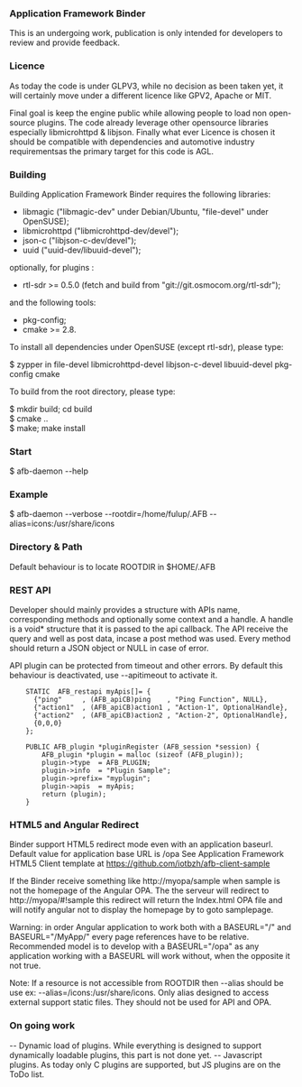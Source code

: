 ### Application Framework Binder
This is an undergoing work, publication is only intended for developers to review and provide feedback.

### Licence
As today the code is under GLPV3, while no decision as been taken yet, it will certainly move under a different licence like GPV2, Apache or MIT.

Final goal is keep the engine public while allowing people to load non open-source plugins. The code already leverage other opensource 
libraries especially libmicrohttpd & libjson. Finally what ever Licence is chosen it should be compatible with dependencies and automotive
industry requirementsas the primary target for this code is AGL. 

### Building
 Building Application Framework Binder requires the following libraries:

 * libmagic ("libmagic-dev" under Debian/Ubuntu, "file-devel" under OpenSUSE);
 * libmicrohttpd ("libmicrohttpd-dev/devel");
 * json-c ("libjson-c-dev/devel");
 * uuid ("uuid-dev/libuuid-devel");

 optionally, for plugins :

 * rtl-sdr >= 0.5.0 (fetch and build from "git://git.osmocom.org/rtl-sdr");

 and the following tools:

 * pkg-config;
 * cmake >= 2.8.

To install all dependencies under OpenSUSE (except rtl-sdr), please type:

$ zypper in file-devel libmicrohttpd-devel libjson-c-devel libuuid-devel pkg-config cmake

 To build from the root directory, please type:

$ mkdir build; cd build<br />
$ cmake ..<br />
$ make; make install<br />

### Start
$ afb-daemon --help 

### Example
$ afb-daemon --verbose --rootdir=/home/fulup/.AFB --alias=icons:/usr/share/icons

### Directory & Path
Default behaviour is to locate ROOTDIR in $HOME/.AFB

### REST API

Developer should mainly provides a structure with APIs name, corresponding methods and optionally some context and a handle.
A handle is a void* structure that it is passed to the api callback. The API receive the query and well as post data, incase
a post method was used. Every method should return a JSON object or NULL in case of error.

API plugin can be protected from timeout and other errors. By default this behaviour is deactivated, use --apitimeout to activate it.
        
        STATIC  AFB_restapi myApis[]= {
          {"ping"     , (AFB_apiCB)ping    , "Ping Function", NULL},
          {"action1"  , (AFB_apiCB)action1 , "Action-1", OptionalHandle},
          {"action2"  , (AFB_apiCB)action2 , "Action-2", OptionalHandle},
          {0,0,0}
        };

        PUBLIC AFB_plugin *pluginRegister (AFB_session *session) {
            AFB_plugin *plugin = malloc (sizeof (AFB_plugin));
            plugin->type  = AFB_PLUGIN;
            plugin->info  = "Plugin Sample";
            plugin->prefix= "myplugin";        
            plugin->apis  = myApis;
            return (plugin);
        }

### HTML5 and Angular Redirect

Binder support HTML5 redirect mode even with an application baseurl. Default value for application base URL is /opa
See Application Framework HTML5 Client template at https://github.com/iotbzh/afb-client-sample

If the Binder receive something like http://myopa/sample when sample is not the homepage of the Angular OPA. The the serveur
will redirect to http://myopa/#!sample this redirect will return the Index.html OPA file and will notify angular not to display
the homepage by to goto samplepage.

Warning: in order Angular application to work both with a BASEURL="/" and BASEURL="/MyApp/" every page references have to be relative.
Recommended model is to develop with a BASEURL="/opa" as any application working with a BASEURL will work without, when the opposite it not true.

Note: If a resource is not accessible from ROOTDIR then --alias should be use ex: --alias=/icons:/usr/share/icons. Only alias designed to access
external support static files. They should not be used for API and OPA.


### On going work

 -- Dynamic load of plugins. While everything is designed to support dynamically loadable plugins, this part is not done yet.
 -- Javascript plugins. As today only C plugins are supported, but JS plugins are on the ToDo list.

